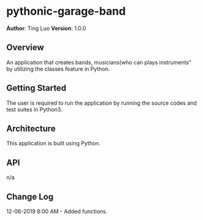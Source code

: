 # pythonic-garage-band

**Author**: Ting Luo
**Version**: 1.0.0

## Overview
An application that creates bands, musicians(who can plays instruments" by utilizing the classes feature in Python.

## Getting Started
The user is required to run the application by running the source codes and test suites in Python3.

## Architecture
This application is built using Python.

## API
n/a

## Change Log
12-06-2019 8:00 AM - Added functions.
